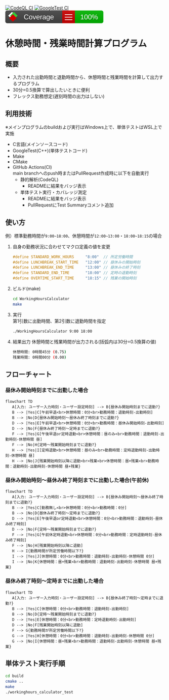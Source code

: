 [![CodeQL CI](https://github.com/tkura37/WorkingHoursCalculator/actions/workflows/CodeQL-CI.yml/badge.svg)](https://github.com/tkura37/WorkingHoursCalculator/actions/workflows/CodeQL-CI.yml)
[![GoogleTest CI](https://github.com/tkura37/WorkingHoursCalculator/actions/workflows/GoogleTest-CI.yml/badge.svg)](https://github.com/tkura37/WorkingHoursCalculator/actions/workflows/GoogleTest-CI.yml)
![Coverage](https://github.com/tkura37/WorkingHoursCalculator/blob/badges/badge_linecoverage.svg)
# 休憩時間・残業時間計算プログラム
## 概要
- 入力された出勤時間と退勤時間から、休憩時間と残業時間を計算して出力するプログラム
- 30分=0.5換算で算出したいときに便利
- フレックス勤務想定(遅刻時間の出力はしない)

## 利用技術
※メインプログラムのbuildおよび実行はWindows上で、単体テストはWSL上で実施
- C言語(メインソースコード)
- GoogleTest(C++)(単体テストコード)
- Make
- CMake
- GitHub Actions(CI)  
  main branchへのpush時またはPullRequest作成時に以下を自動実行
  - 静的解析(CodeQL)
    - READMEに結果をバッジ表示
  - 単体テスト実行・カバレッジ測定
    - READMEに結果をバッジ表示
    - PullRequestにTest Summaryコメント追加

## 使い方
例）標準勤務時間が`9:00~18:00`、休憩時間が`12:00~13:00`・`18:00~18:15`の場合
1. 自身の勤務状況に合わせてマクロ定義の値を変更
   ```C:src/WorkingHoursCalculator.h
   #define STANDARD_WORK_HOURS     "8:00"  // 所定労働時間
   #define LUNCHBREAK_START_TIME   "12:00" // 昼休みの開始時刻
   #define LUNCHBREAK_END_TIME     "13:00" // 昼休みの終了時刻
   #define STANDARD_END_TIME       "18:00" // 定時の退勤時刻
   #define OVERTIME_START_TIME     "18:15" // 残業の開始時刻
   ```
2. ビルド(make)
   ```bash
   cd WorkingHoursCalculator
   make
   ```
3. 実行  
   第1引数に出勤時間、第2引数に退勤時間を指定
   ```bash
   ./WorkingHoursCalculator 9:00 18:00
   ```
4. 結果出力
   休憩時間と残業時間が出力される(括弧内は30分=0.5換算の値)
   ```bash
   休憩時間: 0時間45分 (0.75)
   残業時間: 0時間00分 (0.00)
   ```

## フローチャート
### 昼休み開始時刻までに出勤した場合
```mermaid
flowchart TD
   A[入力: ユーザー入力時刻・ユーザー設定時刻] --> B{昼休み開始時刻までに退勤?}
   B --> |Yes|C[午前早退<br>休憩時間：0分<br>勤務時間：退勤時刻-出勤時刻]
   B --> |No|D{昼休み開始時刻～昼休み終了時刻までに退勤?}   
   D --> |Yes|E[午前早退<br>休憩時間：0分<br>勤務時間：昼休み開始時刻-出勤時刻]
   D --> |No|F{昼休み終了時刻～定時までに退勤?}
   F --> |Yes|G[午後早退or定時退勤<br>休憩時間：昼のみ<br>勤務時間：退勤時刻-出勤時刻-休憩時間 昼]
   F --> |No|H{定時～残業開始時刻までに退勤?}
   H --> |Yes|I[定時退勤<br>休憩時間：昼のみ<br>勤務時間：定時退勤時刻-出勤時刻-休憩時間 昼]
   H --> |No|J{残業開始時刻以降に退勤<br>残業<br>休憩時間：昼+残業<br>勤務時間：退勤時刻-出勤時刻-休憩時間 昼+残業}
```

### 昼休み開始時刻～昼休み終了時刻までに出勤した場合(午前休)
```mermaid
flowchart TD
   A[入力: ユーザー入力時刻・ユーザー設定時刻] --> B{昼休み開始時刻～昼休み終了時刻までに退勤?}
   B --> |Yes|C[勤務無し<br>休憩時間：0分<br>勤務時間：0分]
   B --> |No|D{昼休み終了時刻～定時までに退勤?}   
   D --> |Yes|E[午後早退or定時退勤<br>休憩時間：0分<br>勤務時間：退勤時刻-昼休み終了時刻]
   D --> |No|F{定時～残業開始時刻までに退勤?}
   F --> |Yes|G[午前休定時退勤<br>休憩時間：0分<br>勤務時間：定時退勤時刻-昼休み終了時刻]
   F --> |No|H[残業開始時刻以降に退勤]
   H --> I{勤務時間が所定労働時間以下?}
   I --> |Yes|J[休憩時間：0分<br>勤務時間：退勤時刻-出勤時刻-休憩時間 0分]
   I --> |No|K{休憩時間：昼+残業<br>勤務時間：退勤時刻-出勤時刻-休憩時間 昼+残業}
```

### 昼休み終了時刻～定時までに出勤した場合
```mermaid
flowchart TD
   A[入力: ユーザー入力時刻・ユーザー設定時刻] --> B{昼休み終了時刻～定時までに退勤?}
   B --> |Yes|C[休憩時間：0分<br>勤務時間：退勤時刻-出勤時刻]
   B --> |No|D{定時～残業開始時刻までに退勤?}   
   D --> |Yes|E[休憩時間：0分<br>勤務時間：定時退勤時刻-出勤時刻]
   D --> |No|F[残業開始時刻以降に退勤]
   F --> G{勤務時間が所定労働時間以下?}
   G --> |Yes|H[休憩時間：0分<br>勤務時間：退勤時刻-出勤時刻-休憩時間 0分]
   G --> |No|I{休憩時間：昼+残業<br>勤務時間：退勤時刻-出勤時刻-休憩時間 昼+残業}
```
## 単体テスト実行手順
```bash
cd build
cmake ..
make
./workinghours_calculator_test
```
